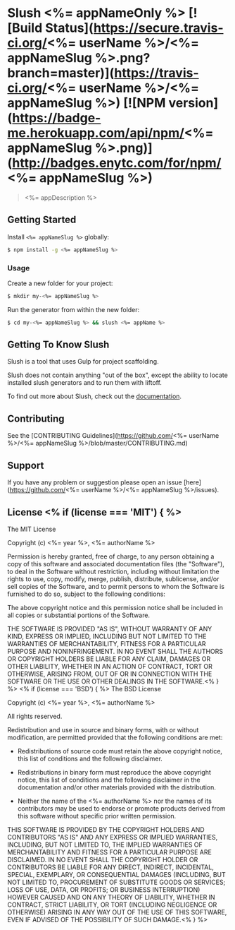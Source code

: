 # Slush <%= appNameOnly %> [![Build Status](https://secure.travis-ci.org/<%= userName %>/<%= appNameSlug %>.png?branch=master)](https://travis-ci.org/<%= userName %>/<%= appNameSlug %>) [![NPM version](https://badge-me.herokuapp.com/api/npm/<%= appNameSlug %>.png)](http://badges.enytc.com/for/npm/<%= appNameSlug %>)

> <%= appDescription %>


## Getting Started

Install `<%= appNameSlug %>` globally:

```bash
$ npm install -g <%= appNameSlug %>
```

### Usage

Create a new folder for your project:

```bash
$ mkdir my-<%= appNameSlug %>
```

Run the generator from within the new folder:

```bash
$ cd my-<%= appNameSlug %> && slush <%= appName %>
```

## Getting To Know Slush

Slush is a tool that uses Gulp for project scaffolding.

Slush does not contain anything "out of the box", except the ability to locate installed slush generators and to run them with liftoff.

To find out more about Slush, check out the [documentation](https://github.com/slushjs/slush).

## Contributing

See the [CONTRIBUTING Guidelines](https://github.com/<%= userName %>/<%= appNameSlug %>/blob/master/CONTRIBUTING.md)

## Support
If you have any problem or suggestion please open an issue [here](https://github.com/<%= userName %>/<%= appNameSlug %>/issues).

## License <% if (license === 'MIT') { %>

The MIT License

Copyright (c) <%= year %>, <%= authorName %>

Permission is hereby granted, free of charge, to any person
obtaining a copy of this software and associated documentation
files (the "Software"), to deal in the Software without
restriction, including without limitation the rights to use,
copy, modify, merge, publish, distribute, sublicense, and/or sell
copies of the Software, and to permit persons to whom the
Software is furnished to do so, subject to the following
conditions:

The above copyright notice and this permission notice shall be
included in all copies or substantial portions of the Software.

THE SOFTWARE IS PROVIDED "AS IS", WITHOUT WARRANTY OF ANY KIND,
EXPRESS OR IMPLIED, INCLUDING BUT NOT LIMITED TO THE WARRANTIES
OF MERCHANTABILITY, FITNESS FOR A PARTICULAR PURPOSE AND
NONINFRINGEMENT. IN NO EVENT SHALL THE AUTHORS OR COPYRIGHT
HOLDERS BE LIABLE FOR ANY CLAIM, DAMAGES OR OTHER LIABILITY,
WHETHER IN AN ACTION OF CONTRACT, TORT OR OTHERWISE, ARISING
FROM, OUT OF OR IN CONNECTION WITH THE SOFTWARE OR THE USE OR
OTHER DEALINGS IN THE SOFTWARE.<% } %>
<% if (license === 'BSD') { %>
The BSD License

Copyright (c) <%= year %>, <%= authorName %>

All rights reserved.

Redistribution and use in source and binary forms, with or without modification,
are permitted provided that the following conditions are met:

* Redistributions of source code must retain the above copyright notice, this
  list of conditions and the following disclaimer.

* Redistributions in binary form must reproduce the above copyright notice, this
  list of conditions and the following disclaimer in the documentation and/or
  other materials provided with the distribution.

* Neither the name of the <%= authorName %> nor the names of its
  contributors may be used to endorse or promote products derived from
  this software without specific prior written permission.

THIS SOFTWARE IS PROVIDED BY THE COPYRIGHT HOLDERS AND CONTRIBUTORS "AS IS" AND
ANY EXPRESS OR IMPLIED WARRANTIES, INCLUDING, BUT NOT LIMITED TO, THE IMPLIED
WARRANTIES OF MERCHANTABILITY AND FITNESS FOR A PARTICULAR PURPOSE ARE
DISCLAIMED. IN NO EVENT SHALL THE COPYRIGHT HOLDER OR CONTRIBUTORS BE LIABLE FOR
ANY DIRECT, INDIRECT, INCIDENTAL, SPECIAL, EXEMPLARY, OR CONSEQUENTIAL DAMAGES
(INCLUDING, BUT NOT LIMITED TO, PROCUREMENT OF SUBSTITUTE GOODS OR SERVICES;
LOSS OF USE, DATA, OR PROFITS; OR BUSINESS INTERRUPTION) HOWEVER CAUSED AND ON
ANY THEORY OF LIABILITY, WHETHER IN CONTRACT, STRICT LIABILITY, OR TORT
(INCLUDING NEGLIGENCE OR OTHERWISE) ARISING IN ANY WAY OUT OF THE USE OF THIS
SOFTWARE, EVEN IF ADVISED OF THE POSSIBILITY OF SUCH DAMAGE.<% } %>
